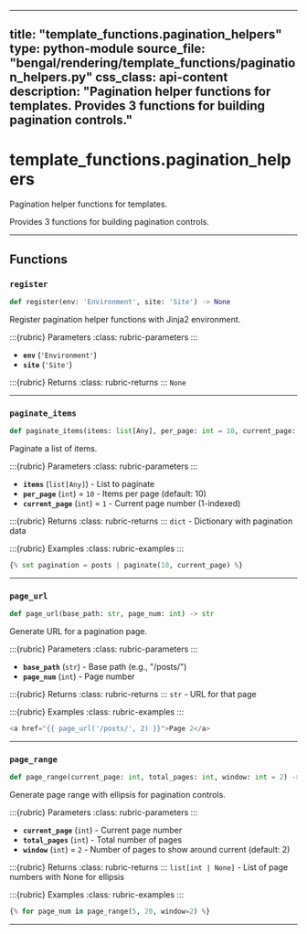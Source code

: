 
---
title: "template_functions.pagination_helpers"
type: python-module
source_file: "bengal/rendering/template_functions/pagination_helpers.py"
css_class: api-content
description: "Pagination helper functions for templates.  Provides 3 functions for building pagination controls."
---

# template_functions.pagination_helpers

Pagination helper functions for templates.

Provides 3 functions for building pagination controls.

---


## Functions

### `register`
```python
def register(env: 'Environment', site: 'Site') -> None
```

Register pagination helper functions with Jinja2 environment.



:::{rubric} Parameters
:class: rubric-parameters
:::
- **`env`** (`'Environment'`)
- **`site`** (`'Site'`)

:::{rubric} Returns
:class: rubric-returns
:::
`None`




---
### `paginate_items`
```python
def paginate_items(items: list[Any], per_page: int = 10, current_page: int = 1) -> dict
```

Paginate a list of items.



:::{rubric} Parameters
:class: rubric-parameters
:::
- **`items`** (`list[Any]`) - List to paginate
- **`per_page`** (`int`) = `10` - Items per page (default: 10)
- **`current_page`** (`int`) = `1` - Current page number (1-indexed)

:::{rubric} Returns
:class: rubric-returns
:::
`dict` - Dictionary with pagination data




:::{rubric} Examples
:class: rubric-examples
:::
```python
{% set pagination = posts | paginate(10, current_page) %}
```


---
### `page_url`
```python
def page_url(base_path: str, page_num: int) -> str
```

Generate URL for a pagination page.



:::{rubric} Parameters
:class: rubric-parameters
:::
- **`base_path`** (`str`) - Base path (e.g., "/posts/")
- **`page_num`** (`int`) - Page number

:::{rubric} Returns
:class: rubric-returns
:::
`str` - URL for that page




:::{rubric} Examples
:class: rubric-examples
:::
```python
<a href="{{ page_url('/posts/', 2) }}">Page 2</a>
```


---
### `page_range`
```python
def page_range(current_page: int, total_pages: int, window: int = 2) -> list[int | None]
```

Generate page range with ellipsis for pagination controls.



:::{rubric} Parameters
:class: rubric-parameters
:::
- **`current_page`** (`int`) - Current page number
- **`total_pages`** (`int`) - Total number of pages
- **`window`** (`int`) = `2` - Number of pages to show around current (default: 2)

:::{rubric} Returns
:class: rubric-returns
:::
`list[int | None]` - List of page numbers with None for ellipsis




:::{rubric} Examples
:class: rubric-examples
:::
```python
{% for page_num in page_range(5, 20, window=2) %}
```


---
